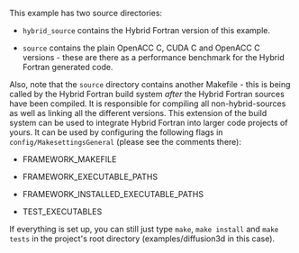 This example has two source directories:

* `hybrid_source` contains the Hybrid Fortran version of this example.

* `source` contains the plain OpenACC C, CUDA C and OpenACC C versions - these are there as a performance benchmark for the Hybrid Fortran generated code.

Also, note that the `source` directory contains another Makefile - this is being called by the Hybrid Fortran build system *after* the Hybrid Fortran sources have been compiled. It is responsible for compiling all non-hybrid-sources as well as linking all the different versions. This extension of the build system can be used to integrate Hybrid Fortran into larger code projects of yours. It can be used by configuring the following flags in `config/MakesettingsGeneral` (please see the comments there):

* FRAMEWORK_MAKEFILE

* FRAMEWORK_EXECUTABLE_PATHS

* FRAMEWORK_INSTALLED_EXECUTABLE_PATHS

* TEST_EXECUTABLES

If everything is set up, you can still just type `make`, `make install` and `make tests` in the project's root directory (examples/diffusion3d in this case).
